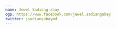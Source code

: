 ```yaml
---
name: Jewel Sadiang-abay
ogp: https://www.facebook.com/jewel.sadiangabay
twitter: jsadiangabaymd
---
```

